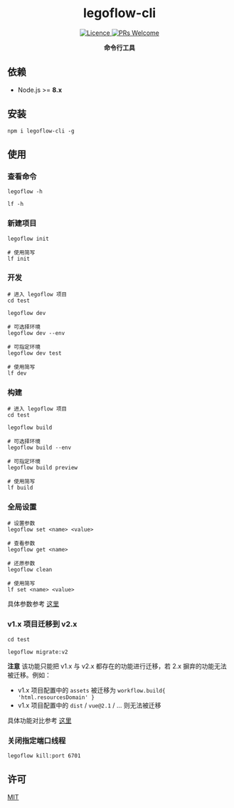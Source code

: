 <h1 align="center"> legoflow-cli </h1>

<p align="center">
    <a href="https://opensource.org/licenses/MIT">
        <img alt="Licence" src="https://img.shields.io/badge/license-MIT-green.svg" />
    </a>
    <a href="">
        <img alt="PRs Welcome" src="https://img.shields.io/badge/PRs-welcome-green.svg" />
    </a>
</p>

<p align="center">
    <strong>命令行工具</strong>
</p>

## 依赖

* Node.js >= **8.x**

## 安装

```
npm i legoflow-cli -g
```

## 使用

### 查看命令

```
legoflow -h

lf -h
```

### 新建项目

```shell
legoflow init

# 使用简写
lf init
```

### 开发

```shell
# 进入 legoflow 项目
cd test

legoflow dev

# 可选择环境
legoflow dev --env

# 可指定环境
legoflow dev test

# 使用简写
lf dev
```

### 构建

```shell
# 进入 legoflow 项目
cd test

legoflow build

# 可选择环境
legoflow build --env

# 可指定环境
legoflow build preview

# 使用简写
lf build
```

### 全局设置

```shell
# 设置参数
legoflow set <name> <value>

# 查看参数
legoflow get <name>

# 还原参数
legoflow clean

# 使用简写
lf set <name> <value>
```

具体参数参考 [这里](https://github.com/legoflow/config)

### v1.x 项目迁移到 v2.x

```shell
cd test

legoflow migrate:v2
```

**注意** 该功能只能把 v1.x 与 v2.x 都存在的功能进行迁移，若 2.x 摒弃的功能无法被迁移。例如：

* v1.x 项目配置中的 `assets` 被迁移为 `workflow.build{ 'html.resourcesDomain' }`
* v1.x 项目配置中的 `dist` / `vue@2.1` / ... 则无法被迁移

具体功能对比参考 [这里](https://github.com/legoflow/legoflow/issues/12)

### 关闭指定端口线程

```shell
legoflow kill:port 6701
```

## 许可

[MIT](./LICENSE)

